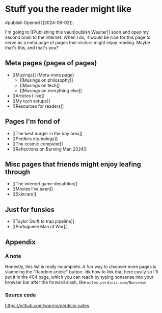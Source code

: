 # Stuff you the reader might like
#publish 
Opened [[2024-06-02]].

I'm going to [[Publishing this vault|publish Waulter]] soon and open my second brain to the internet. When I do, it would be nice for this page to serve as a meta page of pages that visitors might enjoy reading. Maybe that's this, and that's you?

## Meta pages (pages of pages)
- [[Musings]] (Meta-meta page)
    - [[Musings on philosophy]]
    - [[Musings on tech]]
    - [[Musings on everything else]]
- [[Articles I like]]
- [[My tech setups]]
- [[Resources for readers]]

## Pages I'm fond of
- [[The best burger in the bay area]]
- [[Perdicis etymology]]
- [[The cosmic computer]]
- [[Reflections on Burning Man 2024]]

## Misc pages that friends might enjoy leafing through
- [[The internet game decathlon]]
- [[Movies I've seen]]
- [[Skincare]]

## Just for funsies
- [[Taylor Swift to trap pipeline]]
- [[Portuguese Man of War]]


## Appendix
### A note
Honestly, this list is really incomplete. A fun way to discover more pages is slamming the "Random article" button. Idk how to link that here easily so I'll put it in the 404 page, which you can reach by typing nonsense into your browser bar after the forward slash, like `notes.perdicis.com/Nonsense` 

### Source code
https://github.com/warren/perdicis-notes